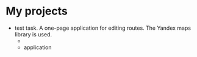 # My projects

- test task. A one-page application for editing routes. The Yandex maps library is used.
	- [](description)
	- application